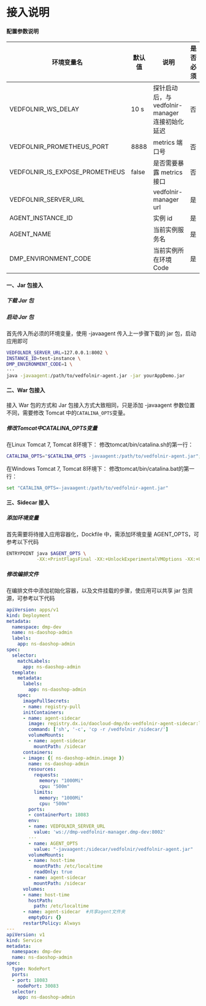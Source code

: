 # 接入说明

#### 配置参数说明
|  环境变量名   | 默认值  |说明  | 是否必须  |
|  ----  | ----  |---- |----  |
| VEDFOLNIR_WS_DELAY  | 10 s | 探针启动后，与 vedfolnir-manager 连接初始化延迟  |否  |
| VEDFOLNIR_PROMETHEUS_PORT | 8888 | metrics 端口号  | 否  |
| VEDFOLNIR_IS_EXPOSE_PROMETHEUS  | false | 是否需要暴露 metrics 接口  | 否  |
| VEDFOLNIR_SERVER_URL  |  | vedfolnir-manager url | 是  |
| AGENT_INSTANCE_ID  |  | 实例 id  | 是  |
| AGENT_NAME  |  | 当前实例服务名  | 是  |
| DMP_ENVIRONMENT_CODE  |  | 当前实例所在环境 Code  | 是  |


#### 一、Jar 包接入

##### 下载 Jar 包

##### 启动 Jar 包

首先传入所必须的环境变量，使用 -javaagent 传入上一步骤下载的 jar 包，启动应用即可
```bash
VEDFOLNIR_SERVER_URL=127.0.0.1:8002 \
INSTANCE_ID=test-instance \
DMP_ENVIRONMENT_CODE=1 \
···
java -javaagent:/path/to/vedfolnir-agent.jar -jar yourAppDemo.jar
```

#### 二、War 包接入

接入 War 包的方式和 Jar 包接入方式大致相同，只是添加 -javaagent 参数位置不同，需要修改 Tomcat 中的`CATALINA_OPTS`变量。

##### 修改Tomcat中CATALINA_OPTS变量
在Linux Tomcat 7, Tomcat 8环境下： 修改tomcat/bin/catalina.sh的第一行：
```bash
CATALINA_OPTS="$CATALINA_OPTS -javaagent:/path/to/vedfolnir-agent.jar"; export CATALINA_OPTS
```
在Windows Tomcat 7, Tomcat 8环境下： 修改tomcat/bin/catalina.bat的第一行：
```bash
set "CATALINA_OPTS=-javaagent:/path/to/vedfolnir-agent.jar"
```



#### 三、Sidecar 接入

##### 添加环境变量
首先需要将待接入应用容器化，Dockfile 中，需添加环境变量 AGENT_OPTS，可参考以下代码

```bash
ENTRYPOINT java $AGENT_OPTS \
           -XX:+PrintFlagsFinal -XX:+UnlockExperimentalVMOptions -XX:+UseCGroupMemoryLimitForHeap $JAVA_OPTS -jar admin-0.0.1-SNAPSHOT.jar
```
##### 修改编排文件
在编排文件中添加初始化容器，以及文件挂载的步骤，使应用可以共享 jar 包资源，可参考以下代码

```yaml
apiVersion: apps/v1
kind: Deployment
metadata:
  namespace: dmp-dev
  name: ns-daoshop-admin
  labels:
    app: ns-daoshop-admin
spec:
  selector:
    matchLabels:
      app: ns-daoshop-admin
  template:
    metadata:
      labels:
        app: ns-daoshop-admin
    spec:
      imagePullSecrets:
      - name: registry-pull
      initContainers:
      - name: agent-sidecar
        image: registry.dx.io/daocloud-dmp/dx-vedfolnir-agent-sidecar:latest # 容器镜像，包含静态资源文件
        command: ['sh', '-c', 'cp -r /vedfolnir /sidecar/']
        volumeMounts:
        - name: agent-sidecar
          mountPath: /sidecar
      containers:
      - image: {{ ns-daoshop-admin.image }}
        name: ns-daoshop-admin
        resources:
          requests:
            memory: "1000Mi"
            cpu: "500m"
          limits:
            memory: "1000Mi"
            cpu: "500m"
        ports:
        - containerPort: 18083
        env:
        - name: VEDFOLNIR_SERVER_URL
          value: 'ws://dmp-vedfolnir-manager.dmp-dev:8002'
        ···
        - name: AGENT_OPTS
          value: "-javaagent:/sidecar/vedfolnir/vedfolnir-agent.jar"
        volumeMounts:
        - name: host-time
          mountPath: /etc/localtime
          readOnly: true
        - name: agent-sidecar
          mountPath: /sidecar
      volumes:
      - name: host-time
        hostPath:
          path: /etc/localtime
      - name: agent-sidecar  #共享agent文件夹
        emptyDir: {}
      restartPolicy: Always
---
apiVersion: v1
kind: Service
metadata:
  namespace: dmp-dev
  name: ns-daoshop-admin
spec:
  type: NodePort
  ports:
  - port: 18083
    nodePort: 30083
  selector:
    app: ns-daoshop-admin
```



